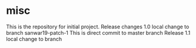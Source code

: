 # misc
This is the repository for initial project.
Release changes 1.0
local change to branch sanwar19-patch-1
This is direct commit to master branch
Release 1.1
local change to branch

